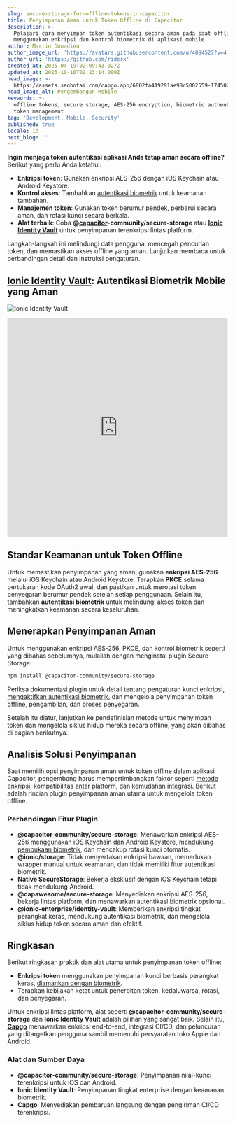 ```yaml
---
slug: secure-storage-for-offline-tokens-in-capacitor
title: Penyimpanan Aman untuk Token Offline di Capacitor
description: >-
  Pelajari cara menyimpan token autentikasi secara aman pada saat offline
  menggunakan enkripsi dan kontrol biometrik di aplikasi mobile.
author: Martin Donadieu
author_image_url: 'https://avatars.githubusercontent.com/u/4084527?v=4'
author_url: 'https://github.com/riderx'
created_at: 2025-04-19T02:09:43.027Z
updated_at: 2025-10-10T02:23:14.000Z
head_image: >-
  https://assets.seobotai.com/capgo.app/6802fa419291ae98c5002559-1745028797889.jpg
head_image_alt: Pengembangan Mobile
keywords: >-
  offline tokens, secure storage, AES-256 encryption, biometric authentication,
  token management
tag: 'Development, Mobile, Security'
published: true
locale: id
next_blog: ''
---
```

**Ingin menjaga token autentikasi aplikasi Anda tetap aman secara offline?** Berikut yang perlu Anda ketahui:

-   **Enkripsi token**: Gunakan enkripsi AES-256 dengan iOS Keychain atau Android Keystore.
-   **Kontrol akses**: Tambahkan [autentikasi biometrik](https://capgo.app/plugins/capacitor-native-biometric/) untuk keamanan tambahan.
-   **Manajemen token**: Gunakan token berumur pendek, perbarui secara aman, dan rotasi kunci secara berkala.
-   **Alat terbaik**: Coba **@[capacitor](https://capacitorjs.com/)\-community/secure-storage** atau **[Ionic Identity Vault](https://ionic.io/docs/identity-vault/)** untuk penyimpanan terenkripsi lintas platform.

Langkah-langkah ini melindungi data pengguna, mencegah pencurian token, dan memastikan akses offline yang aman. Lanjutkan membaca untuk perbandingan detail dan instruksi pengaturan.

## [Ionic Identity Vault](https://ionic.io/docs/identity-vault/): Autentikasi Biometrik Mobile yang Aman

![Ionic Identity Vault](https://assets.seobotai.com/capgo.app/6802fa419291ae98c5002559/e2484017084695edeec1f98ae40b009b.jpg)

<iframe src="https://www.youtube.com/embed/DsXx7oEcOS0" aria-label="YouTube video player" frameborder="0" allow="accelerometer; autoplay; clipboard-write; encrypted-media; gyroscope; picture-in-picture; web-share" referrerpolicy="strict-origin-when-cross-origin" style="width: 100%; height: 500px;" allowfullscreen></iframe>

## Standar Keamanan untuk Token Offline

Untuk memastikan penyimpanan yang aman, gunakan **enkripsi AES-256** melalui iOS Keychain atau Android Keystore. Terapkan **PKCE** selama pertukaran kode OAuth2 awal, dan pastikan untuk merotasi token penyegaran berumur pendek setelah setiap penggunaan. Selain itu, tambahkan **autentikasi biometrik** untuk melindungi akses token dan meningkatkan keamanan secara keseluruhan.

## Menerapkan Penyimpanan Aman

Untuk menggunakan enkripsi AES-256, PKCE, dan kontrol biometrik seperti yang dibahas sebelumnya, mulailah dengan menginstal plugin Secure Storage:

```bash
npm install @capacitor-community/secure-storage
```

Periksa dokumentasi plugin untuk detail tentang pengaturan kunci enkripsi, [mengaktifkan autentikasi biometrik](https://capgo.app/plugins/capacitor-native-biometric/), dan mengelola penyimpanan token offline, pengambilan, dan proses penyegaran.

Setelah itu diatur, lanjutkan ke pendefinisian metode untuk menyimpan token dan mengelola siklus hidup mereka secara offline, yang akan dibahas di bagian berikutnya.

## Analisis Solusi Penyimpanan

Saat memilih opsi penyimpanan aman untuk token offline dalam aplikasi Capacitor, pengembang harus mempertimbangkan faktor seperti [metode enkripsi](https://capgo.app/docs/cli/migrations/encryption/), kompatibilitas antar platform, dan kemudahan integrasi. Berikut adalah rincian plugin penyimpanan aman utama untuk mengelola token offline.

### Perbandingan Fitur Plugin

-   **@capacitor-community/secure-storage**: Menawarkan enkripsi AES-256 menggunakan iOS Keychain dan Android Keystore, mendukung [pembukaan biometrik](https://capgo.app/plugins/capacitor-native-biometric/), dan mencakup rotasi kunci otomatis.
-   **@ionic/storage**: Tidak menyertakan enkripsi bawaan, memerlukan wrapper manual untuk keamanan, dan tidak memiliki fitur autentikasi biometrik.
-   **Native SecureStorage**: Bekerja eksklusif dengan iOS Keychain tetapi tidak mendukung Android.
-   **@capawesome/secure-storage**: Menyediakan enkripsi AES-256, bekerja lintas platform, dan menawarkan autentikasi biometrik opsional.
-   **@ionic-enterprise/identity-vault**: Memberikan enkripsi tingkat perangkat keras, mendukung autentikasi biometrik, dan mengelola siklus hidup token secara aman dan efektif.

## Ringkasan

Berikut ringkasan praktik dan alat utama untuk penyimpanan token offline:

-   **Enkripsi token** menggunakan penyimpanan kunci berbasis perangkat keras, [diamankan dengan biometrik](https://capgo.app/plugins/capacitor-native-biometric/).
-   Terapkan kebijakan ketat untuk penerbitan token, kedaluwarsa, rotasi, dan penyegaran.

Untuk enkripsi lintas platform, alat seperti **@capacitor-community/secure-storage** dan **Ionic Identity Vault** adalah pilihan yang sangat baik. Selain itu, **[Capgo](https://capgo.app/)** menawarkan enkripsi end-to-end, integrasi CI/CD, dan peluncuran yang ditargetkan pengguna sambil memenuhi persyaratan toko Apple dan Android.

### Alat dan Sumber Daya

-   **@capacitor-community/secure-storage**: Penyimpanan nilai-kunci terenkripsi untuk iOS dan Android.
-   **Ionic Identity Vault**: Penyimpanan tingkat enterprise dengan keamanan biometrik.
-   **Capgo**: Menyediakan pembaruan langsung dengan pengiriman CI/CD terenkripsi.
